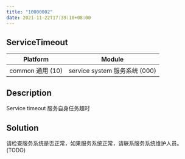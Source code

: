 ```yaml
---
title: "10000002"
date: 2021-11-22T17:39:10+08:00
---
```

## ServiceTimeout
| Platform                   | Module
|----------------------------|----------|
| common 通用 (10) | service system 服务系统 (000) |

## Description
Service timeout 服务自身任务超时

## Solution
请检查服务系统是否正常，如果服务系统正常，请联系服务系统维护人员。(TODO)